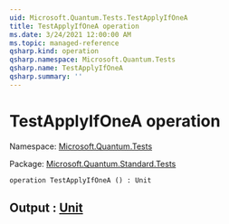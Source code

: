 ```yaml
---
uid: Microsoft.Quantum.Tests.TestApplyIfOneA
title: TestApplyIfOneA operation
ms.date: 3/24/2021 12:00:00 AM
ms.topic: managed-reference
qsharp.kind: operation
qsharp.namespace: Microsoft.Quantum.Tests
qsharp.name: TestApplyIfOneA
qsharp.summary: ''
---
```


# TestApplyIfOneA operation

Namespace: [Microsoft.Quantum.Tests](xref:Microsoft.Quantum.Tests)

Package: [Microsoft.Quantum.Standard.Tests](https://nuget.org/packages/Microsoft.Quantum.Standard.Tests)




```qsharp
operation TestApplyIfOneA () : Unit
```


## Output : [Unit](xref:microsoft.quantum.lang-ref.unit)

